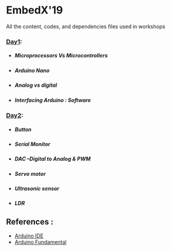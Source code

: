 # EmbedX'19

All the content, codes, and dependencies files used in workshops
### [Day1](https://github.com/ieee-student-branch-dit-university/embedx19/tree/master/Day1/):
- ##### Microprocessors Vs Microcontrollers
- ##### Arduino Nano
- ##### Analog vs digital
- ##### Interfacing Arduino : Software

### [Day2](https://github.com/ieee-student-branch-dit-university/embedx19/tree/master/Day2/):
- ##### Button
- ##### Serial Monitor
- ##### DAC –Digital to Analog & PWM
- ##### Servo motor
- ##### Ultrasonic sensor
- ##### LDR



## References : 
- [Arduino IDE](https://www.arduino.cc/en/main/software)
- [Arduino Fundamental](https://www.arduino.cc/en/Tutorial/HomePage)


